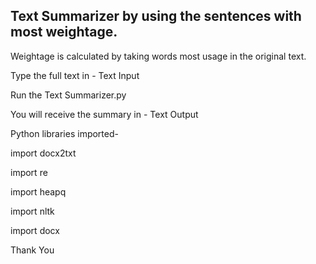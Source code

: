 ## Text Summarizer by using the sentences with most weightage.

Weightage is calculated by taking words most usage in the original text.

Type the full text in - Text Input

Run  the Text Summarizer.py

You will receive the summary in - Text Output

Python libraries imported-

import docx2txt

import re

import heapq

import nltk

import docx

Thank You
